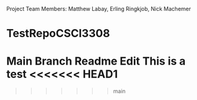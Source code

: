 
Project Team Members: Matthew Labay, Erling Ringkjob, Nick Machemer
# TestRepoCSCI3308
Main Branch Readme Edit
   This is a test
<<<<<<< HEAD1
=======
>>>>>>> main
